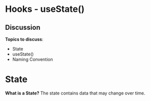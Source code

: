 # Hooks - useState()

## Discussion

**Topics to discuss**:
* State
* useState()
* Naming Convention



# State

**What is a State?**
The state contains data that may change over time.
